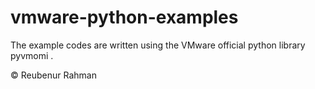 vmware-python-examples
======================

The example codes are written using the VMware official python library pyvmomi . 

© Reubenur Rahman
